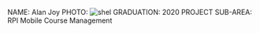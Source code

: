 NAME: Alan Joy
PHOTO: ![shel](Shel.png)
GRADUATION: 2020
PROJECT SUB-AREA: RPI Mobile Course Management

